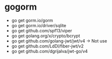 # gogorm

- go get gorm.io/gorm
- go get gorm.io/driver/sqlite
- go get github.com/spf13/viper
- go get golang.org/x/crypto/bcrypt
- go get github.com/golang-jwt/jwt/v4 -> Not use
- go get github.com/LdDl/fiber-jwt/v2
- go get github.com/dgrijalva/jwt-go/v4